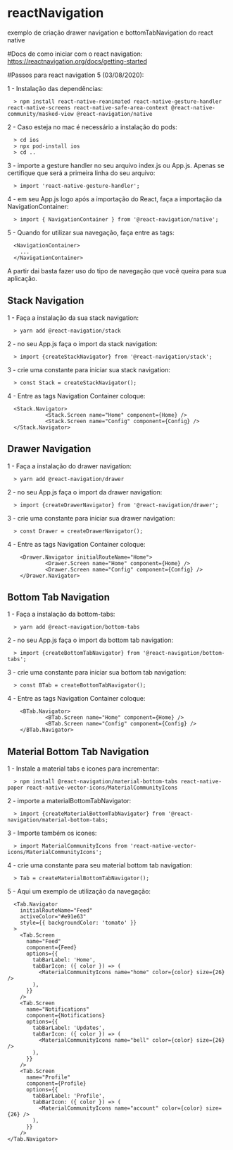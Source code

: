# reactNavigation
exemplo de criação drawer navigation e bottomTabNavigation do react native

#Docs de como iniciar com o react navigation: https://reactnavigation.org/docs/getting-started

#Passos para react navigation 5 (03/08/2020):

  1 - Instalação das dependências:
  
      > npm install react-native-reanimated react-native-gesture-handler react-native-screens react-native-safe-area-context @react-native-community/masked-view @react-navigation/native
  
  2 - Caso esteja no mac é necessário a instalação do pods:
  
      > cd ios
      > npx pod-install ios
      > cd ..
    
  3 - importe a gesture handler no seu arquivo index.js ou App.js. Apenas se certifique que será a primeira linha do seu arquivo:
  
      > import 'react-native-gesture-handler';
  
  4 - em seu App.js logo após a importação do React, faça a importação da NavigationContainer:
  
      > import { NavigationContainer } from '@react-navigation/native';
  
  5 - Quando for utilizar sua navegação, faça entre as tags:
  
      <NavigationContainer>
        ...
      </NavigationContainer>
 
 A partir dai basta fazer uso do tipo de navegação que você queira para sua aplicação.
 
 Stack Navigation
 -
  1 - Faça a instalação da sua stack navigation:
  
      > yarn add @react-navigation/stack
  
  2 - no seu App.js faça o import da stack navigation:
  
      > import {createStackNavigator} from '@react-navigation/stack';
  
  3 - crie uma constante para iniciar sua stack navigation:
  
      > const Stack = createStackNavigator();
  
  4 - Entre as tags Navigation Container coloque:
  
      <Stack.Navigator>
                <Stack.Screen name="Home" component={Home} />
                <Stack.Screen name="Config" component={Config} />
      </Stack.Navigator>
      
Drawer Navigation
-
  1 - Faça a instalação do drawer navigation:
  
      > yarn add @react-navigation/drawer
  
  2 - no seu App.js faça o import da drawer navigation:
  
      > import {createDrawerNavigator} from '@react-navigation/drawer';
  
  3 - crie uma constante para iniciar sua drawer navigation:
  
      > const Drawer = createDrawerNavigator();
  
  4 - Entre as tags Navigation Container coloque:
  
        <Drawer.Navigator initialRouteName="Home">
                <Drawer.Screen name="Home" component={Home} />
                <Drawer.Screen name="Config" component={Config} />
        </Drawer.Navigator>
        
Bottom Tab Navigation
-
  1 - Faça a instalação da bottom-tabs:
  
      > yarn add @react-navigation/bottom-tabs
  
  2 - no seu App.js faça o import da bottom tab navigation:
  
      > import {createBottomTabNavigator} from '@react-navigation/bottom-tabs';
  
  3 - crie uma constante para iniciar sua bottom tab navigation:
  
      > const BTab = createBottomTabNavigator();
  
  4 - Entre as tags Navigation Container coloque:
  
        <BTab.Navigator>
                <BTab.Screen name="Home" component={Home} />
                <BTab.Screen name="Config" component={Config} />
        </BTab.Navigator>
  
  Material Bottom Tab Navigation
  -
  1 - Instale a material tabs e icones para incrementar:
      
      > npm install @react-navigation/material-bottom-tabs react-native-paper react-native-vector-icons/MaterialCommunityIcons
  
  2 - importe a materialBottomTabNavigator:
  
      > import {createMaterialBottomTabNavigator} from '@react-navigation/material-bottom-tabs;
  
  3 - Importe também os icones:
  
      > import MaterialCommunityIcons from 'react-native-vector-icons/MaterialCommunityIcons';

  4 - crie uma constante para seu material bottom tab navigation:
  
      > Tab = createMaterialBottomTabNavigator();
      
  5 - Aqui um exemplo de utilização da navegação:
  
      <Tab.Navigator
        initialRouteName="Feed"
        activeColor="#e91e63"
        style={{ backgroundColor: 'tomato' }}
      >
        <Tab.Screen
          name="Feed"
          component={Feed}
          options={{
            tabBarLabel: 'Home',
            tabBarIcon: ({ color }) => (
              <MaterialCommunityIcons name="home" color={color} size={26} />
            ),
          }}
        />
        <Tab.Screen
          name="Notifications"
          component={Notifications}
          options={{
            tabBarLabel: 'Updates',
            tabBarIcon: ({ color }) => (
              <MaterialCommunityIcons name="bell" color={color} size={26} />
            ),
          }}
        />
        <Tab.Screen
          name="Profile"
          component={Profile}
          options={{
            tabBarLabel: 'Profile',
            tabBarIcon: ({ color }) => (
              <MaterialCommunityIcons name="account" color={color} size={26} />
            ),
          }}
        />
    </Tab.Navigator>
